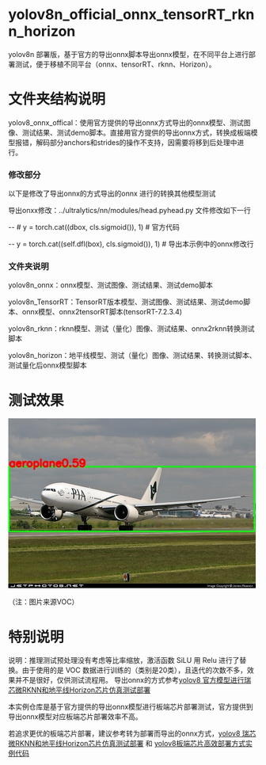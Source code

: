 # yolov8n_official_onnx_tensorRT_rknn_horizon
yolov8n 部署版，基于官方的导出onnx脚本导出onnx模型，在不同平台上进行部署测试，便于移植不同平台（onnx、tensorRT、rknn、Horizon）。

# 文件夹结构说明

yolov8_onnx_offical：使用官方提供的导出onnx方式导出的onnx模型、测试图像、测试结果、测试demo脚本。直接用官方提供的导出onnx方式，转换成板端模型报错，解码部分anchors和strides的操作不支持，因需要将移到后处理中进行。

### 修改部分

以下是修改了导出onnx的方式导出的onnx 进行的转换其他模型测试

导出onxx修改：../ultralytics/nn/modules/head.pyhead.py 文件修改如下一行

-- # y = torch.cat((dbox, cls.sigmoid()), 1)              # 官方代码

-- y = torch.cat((self.dfl(box), cls.sigmoid()), 1)       # 导出本示例中的onnx修改行


### 文件夹说明
yolov8n_onnx：onnx模型、测试图像、测试结果、测试demo脚本

yolov8n_TensorRT：TensorRT版本模型、测试图像、测试结果、测试demo脚本、onnx模型、onnx2tensorRT脚本(tensorRT-7.2.3.4)

yolov8n_rknn：rknn模型、测试（量化）图像、测试结果、onnx2rknn转换测试脚本

yolov8n_horizon：地平线模型、测试（量化）图像、测试结果、转换测试脚本、测试量化后onnx模型脚本


# 测试效果
![image](https://github.com/cqu20160901/yolov8n_official_onnx_tensorRT_rknn_horizon/blob/main/yolov8_onnx/test_onnx_result.jpg)

（注：图片来源VOC）

# 特别说明
说明：推理测试预处理没有考虑等比率缩放，激活函数 SiLU 用 Relu 进行了替换。由于使用的是 VOC 数据进行训练的（类别是20类），且迭代的次数不多，效果并不是很好，仅供测试流程用。
导出onnx的方式参考[yolov8 官方模型进行瑞芯微RKNN和地平线Horizon芯片仿真测试部署](https://blog.csdn.net/zhangqian_1/article/details/130754564)

本实例仓库是基于官方提供的导出onnx模型进行板端芯片部署测试，官方提供到导出onnx模型对应板端芯片部署效率不高。

若追求更优的板端芯片部署，建议参考转为部署而导出的onnx方式，[yolov8 瑞芯微RKNN和地平线Horizon芯片仿真测试部署](https://blog.csdn.net/zhangqian_1/article/details/128918268) 和 [yolov8板端芯片高效部署方式实例代码](https://github.com/cqu20160901/yolov8n_onnx_tensorRT_rknn_horizon)
